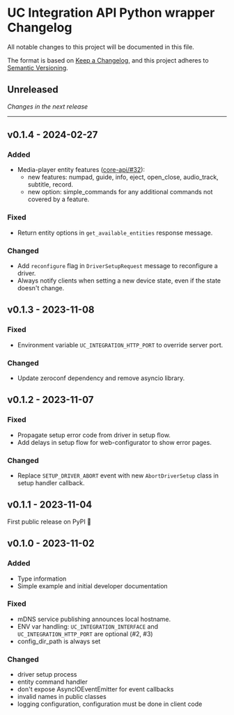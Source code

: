 # UC Integration API Python wrapper Changelog

All notable changes to this project will be documented in this file.

The format is based on [Keep a Changelog](https://keepachangelog.com/en/1.0.0/),
and this project adheres to [Semantic Versioning](https://semver.org/spec/v2.0.0.html).

## Unreleased

_Changes in the next release_

---

## v0.1.4 - 2024-02-27
### Added
- Media-player entity features ([core-api/#32](https://github.com/unfoldedcircle/core-api/issues/32)):
  - new features: numpad, guide, info, eject, open_close, audio_track, subtitle, record.
  - new option: simple_commands for any additional commands not covered by a feature.

### Fixed
- Return entity options in `get_available_entities` response message.

### Changed
- Add `reconfigure` flag in `DriverSetupRequest` message to reconfigure a driver.
- Always notify clients when setting a new device state, even if the state doesn't change.

## v0.1.3 - 2023-11-08
### Fixed
- Environment variable `UC_INTEGRATION_HTTP_PORT` to override server port.

### Changed
- Update zeroconf dependency and remove asyncio library.

## v0.1.2 - 2023-11-07
### Fixed
- Propagate setup error code from driver in setup flow.
- Add delays in setup flow for web-configurator to show error pages.

### Changed
- Replace `SETUP_DRIVER_ABORT` event with new `AbortDriverSetup` class in setup handler callback.

## v0.1.1 - 2023-11-04

First public release on PyPI 🎉

## v0.1.0 - 2023-11-02
### Added
- Type information
- Simple example and initial developer documentation

### Fixed
- mDNS service publishing announces local hostname.
- ENV var handling: `UC_INTEGRATION_INTERFACE` and `UC_INTEGRATION_HTTP_PORT` are optional (#2, #3)
- config_dir_path is always set

### Changed
- driver setup process
- entity command handler
- don't expose AsyncIOEventEmitter for event callbacks
- invalid names in public classes
- logging configuration, configuration must be done in client code
